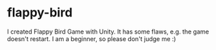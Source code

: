 # flappy-bird
I created Flappy Bird Game with Unity. It has some flaws, e.g. the game doesn't restart. I am a beginner, so please don't judge me :)
